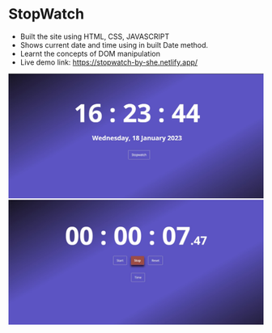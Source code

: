# StopWatch 

* Built the site using HTML, CSS, JAVASCRIPT
* Shows current date and time using in built Date method.
* Learnt the concepts of DOM manipulation
* Live demo link: https://stopwatch-by-she.netlify.app/

![](https://github.com/sheetalMehta7/StopWatch/blob/main/first.jpg)
![](https://github.com/sheetalMehta7/StopWatch/blob/main/second.jpg)

